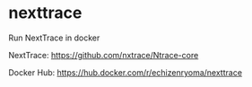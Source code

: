 # nexttrace

Run NextTrace in docker

NextTrace: https://github.com/nxtrace/Ntrace-core

Docker Hub: https://hub.docker.com/r/echizenryoma/nexttrace
